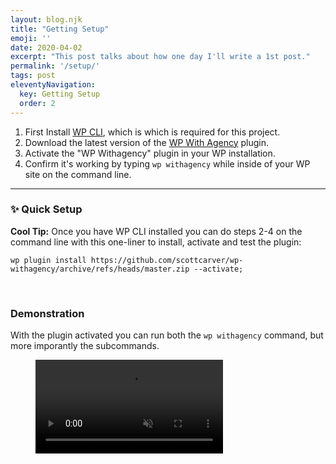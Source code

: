 ```yaml
---
layout: blog.njk
title: "Getting Setup"
emoji: ''
date: 2020-04-02
excerpt: "This post talks about how one day I'll write a 1st post."
permalink: '/setup/'
tags: post
eleventyNavigation:
  key: Getting Setup
  order: 2
---
```


1. First Install [WP CLI](https://wp-cli.org/#installing), which is which is required for this project.
2. Download the latest version of the [WP With Agency](https://github.com/scottcarver/wp-withagency) plugin. 
3. Activate the "WP Withagency" plugin in your WP installation.
4. Confirm it's working by typing `wp withagency` while inside of your WP site on the command line.

---

### ✨ Quick Setup

**Cool Tip:** Once you have WP CLI installed you can do steps 2-4 on the command line with this one-liner to install, activate and test the plugin:
<pre><code class="language-bash">wp plugin install https://github.com/scottcarver/wp-withagency/archive/refs/heads/master.zip --activate;</code></pre>

<br />



### Demonstration

With the plugin activated you can run both the `wp withagency` command, but more imporantly the subcommands.
<figure class="player">
<video autoplay loop muted playsinline controls>
  <source src="/images/video-intro.mov" type="video/mp4">
</video>
</figure>
